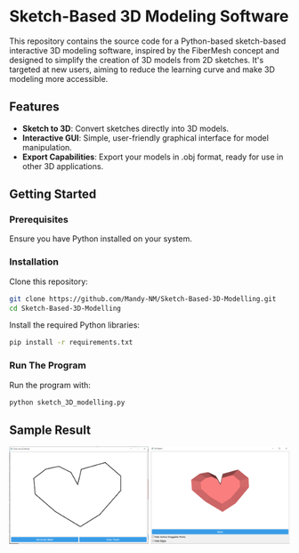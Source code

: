 # Sketch-Based 3D Modeling Software

This repository contains the source code for a Python-based sketch-based interactive 3D modeling software, inspired by the FiberMesh concept and designed to simplify the creation of 3D models from 2D sketches. It's targeted at new users, aiming to reduce the learning curve and make 3D modeling more accessible.

## Features

- **Sketch to 3D**: Convert sketches directly into 3D models.
- **Interactive GUI**: Simple, user-friendly graphical interface for model manipulation.
- **Export Capabilities**: Export your models in .obj format, ready for use in other 3D applications.

## Getting Started

### Prerequisites

Ensure you have Python installed on your system. 

### Installation

Clone this repository:

```bash
git clone https://github.com/Mandy-NM/Sketch-Based-3D-Modelling.git
cd Sketch-Based-3D-Modelling
```

Install the required Python libraries:

```bash
pip install -r requirements.txt
```

### Run The Program

Run the program with:

```bash
python sketch_3D_modelling.py
```

## Sample Result
<p align="center">
  <img src="images/sketch.png" width="250" />
  <img src="images/result.png" width="250" />
</p>